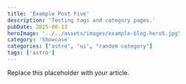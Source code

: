 ```yaml
---
title: 'Example Post Five'
description: 'Testing tags and category pages.'
pubDate: 2025-08-13
heroImage: '../../assets/images/example-blog-hero5.jpg'
category: 'Showcase'
categories: ["astro", "ui", "random category"]
tags: ['astro']
---
```


Replace this placeholder with your article.



